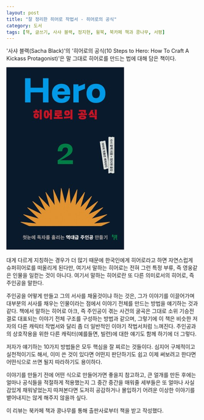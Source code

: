 ```yaml
---
layout: post
title: "잘 정리한 히어로 작법서 - 히어로의 공식"
category: 도서
tags: [책, 글쓰기, 사샤 블랙, 정지현, 윌북, 북카페 책과 콩나무, 서평]
---
```


'사샤 블랙(Sacha Black)'의
'히어로의 공식(10 Steps to Hero: How To Craft A Kickass Protagonist)'은
말 그대로 히어로를 만드는 법에 대해 담은 책이다.

![표지](/images/book/10-steps-to-hero-book-h480.jpg)

대게 다르게 지칭하는 경우가 더 많기 때문에
한국인에게 히어로라고 하면 자연스럽게 슈퍼히어로를 떠올리게 된다만,
여기서 말하는 히어로는 전혀 그런 특정 부류, 즉 영웅같은 인물을 일컫는 것이 아니다.
여기서 말하는 히어로란 또 다른 의미로서의 히어로, 즉 주인공을 말한다.

주인공을 어떻게 만들고 그의 서사를 채울것이냐 하는 것은,
그가 이야기를 이끌어가며 대부분의 서사를 채우는 인물이라는 점에서
이야기 전체를 만드는 방법을 얘기하는 것과 같다.
책에서 말하는 히어로 아크, 즉 주인공이 겪는 사건의 굴곡은
그대로 소위 기승전결로 대표되는 이야기 전체 구조를 구성하는 방법과 같으며,
그렇기에 이 책은 비슷한 저자의 다른 캐릭터 작법서와 달리
좀 더 일반적인 이야기 작법서처럼 느껴진다.
주인공과의 상호작용을 위한 다른 캐릭터(예를들면, 빌런)에 대한 얘기도 함께 하기에 더 그렇다.

저자가 얘기하는 10가지 방법들은 모두 핵심을 잘 찌르는 것들이다.
심지어 구체적이고 실천적이기도 해서,
이미 쓴 것이 있다면 어떤지 판단하기도 쉽고
이제 써보려고 한다면 어떤식으로 쓰면 될지 따라하기도 용이하다.

이야기를 만들기 전에 어떤 식으로 만들어가면 좋을지 참고하고,
큰 얼개를 만든 후에는 얼마나 공식들을 적절하게 적용했는지
그 중간 중간을 매워줄 세부들은 또 얼마나 사실감있게 채워넣었는지 따져본다면
도저히 공감하거나 몰입하기 어려운 이상한 이야기를 뱉어내지는 않게 해주지 않을까 싶다.



<div class="im im-info">
이 리뷰는 북카페 책과 콩나무를 통해 출판사로부터 책을 받고 작성했다.
</div>
